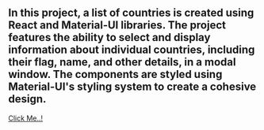 ## In this project, a list of countries is created using React and Material-UI libraries. The project features the ability to select and display information about individual countries, including their flag, name, and other details, in a modal window. The components are styled using Material-UI's styling system to create a cohesive design.

[Click Me..!](https://countries-homework-ezu9-gd0y3xnc6-kerimgurbaz.vercel.app/)


